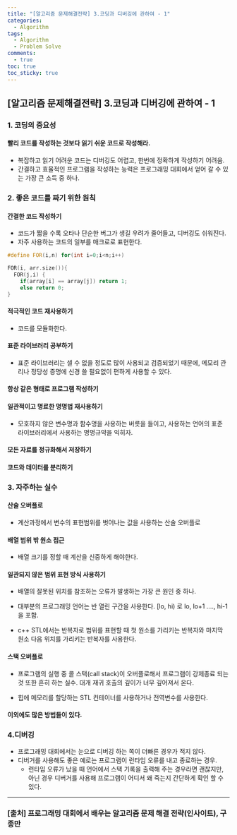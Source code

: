 ```yaml
---
title: "[알고리즘 문제해결전략] 3.코딩과 디버깅에 관하여 - 1"
categories:
  - Algorithm
tags:
  - Algorithm
  - Problem Solve
comments:
  - true
toc: true
toc_sticky: true
---
```


## [알고리즘 문제해결전략] 3.코딩과 디버깅에 관하여 - 1

### 1. 코딩의 중요성

#### 빨리 코드를 작성하는 것보다 읽기 쉬운 코드로 작성해라.
* 복잡하고 읽기 어려운 코드는 디버깅도 어렵고, 한번에 정확하게 작성하기 어려움.
* 간결하고 효율적인 프로그램을 작성하는 능력은 프로그래밍 대회에서 얻어 갈 수 있는 가장 큰 소득 중 하나.

### 2. 좋은 코드를 짜기 위한 원칙

#### 간결한 코드 작성하기
* 코드가 짧을 수록 오타나 단순한 버그가 생길 우려가 줄어들고, 디버깅도 쉬워진다.
* 자주 사용하는 코드의 일부를 매크로로 표현한다.

```cpp
#define FOR(i,n) for(int i=0;i<n;i++)

FOR(i, arr.size()){
  FOR(j,i) {
    if(array[i] == array[j]) return 1;
    else return 0;
}
```


#### 적극적인 코드 재사용하기
* 코드를 모듈화한다.

#### 표준 라이브러리 공부하기
* 표준 라이브러리는 셀 수 없을 정도로 많이 사용되고 검증되었기 때문에, 메모리 관리나 정당성 증명에 신경 쓸 필요없이 편하게 사용할 수 있다.

#### 항상 같은 형태로 프로그램 작성하기

#### 일관적이고 명료한 명명법 재사용하기
* 모호하지 않은 변수명과 함수명을 사용하는 버릇을 들이고, 사용하는 언어의 표준 라이브러리에서 사용하는 명명규약을 익히자.

#### 모든 자료를 정규화해서 저장하기

#### 코드와 데이터를 분리하기

### 3. 자주하는 실수

#### 산술 오버플로
* 계산과정에서 변수의 표현범위를 벗어나는 값을 사용하는 산술 오버플로

#### 배열 범위 밖 원소 접근
* 배열 크기를 정할 때 계산을 신중하게 해야한다.

#### 일관되지 않은 범위 표현 방식 사용하기
* 배열의 잘못된 위치를 참조하는 오류가 발생하는 가장 큰 원인 중 하나.

* 대부분의 프로그래밍 언어는 반 열린 구간을 사용한다. [lo, hi) 로 lo, lo+1 ...., hi-1 을 포함.

* c++ STL에서는 반복자로 범위를 표현할 때 첫 원소를 가리키는 반복자와 마지막 원소 다음 위치를 가리키는 반복자를 사용한다.

#### 스택 오버플로
* 프로그램의 실행 중 콜 스택(call stack)이 오버플로해서 프로그램이 강제종료 되는 것 또한 흔히 하는 실수. 대개 재귀 호출의 깊이가 너무 깊어져서 온다.

* 힙에 메모리를 할당하는 STL 컨테이너를 사용하거나 전역변수를 사용한다.

#### 이외에도 많은 방법들이 있다.

### 4.디버깅

* 프로그래밍 대회에서는 눈으로 디버깅 하는 쪽이 더빠른 경우가 적지 않다.
* 디버거를 사용해도 좋은 예로는 프로그램이 런타임 오류를 내고 종료하는 경우.
  - 런타임 오류가 났을 때 언어에서 스택 기록을 출력해 주는 경우라면 괜찮지만, 아닌 경우 디버거를 사용해 프로그램이 어디서 왜 죽는지 간단하게 확인 할 수 있다.

---

### [출처] 프로그래밍 대회에서 배우는 알고리즘 문제 해결 전략(인사이트), 구종만
